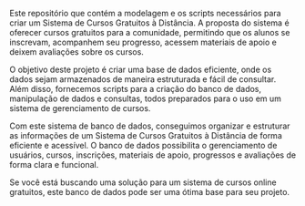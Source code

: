 Este repositório que contém a modelagem e os scripts necessários para criar um Sistema de Cursos Gratuitos à Distância. 
A proposta do sistema é oferecer cursos gratuitos para a comunidade, permitindo que os alunos se inscrevam, 
acompanhem seu progresso, acessem materiais de apoio e deixem avaliações sobre os cursos.

O objetivo deste projeto é criar uma base de dados eficiente, onde os dados sejam armazenados de maneira estruturada e fácil de consultar. 
Além disso, fornecemos scripts para a criação do banco de dados, manipulação de dados e consultas, 
todos preparados para o uso em um sistema de gerenciamento de cursos.

Com este sistema de banco de dados, conseguimos organizar e estruturar as informações de um Sistema de Cursos Gratuitos à Distância de forma eficiente e acessível.
O banco de dados possibilita o gerenciamento de usuários, cursos, inscrições, materiais de apoio, progressos e avaliações de forma clara e funcional.

Se você está buscando uma solução para um sistema de cursos online gratuitos, este banco de dados pode ser uma ótima base para seu projeto.
